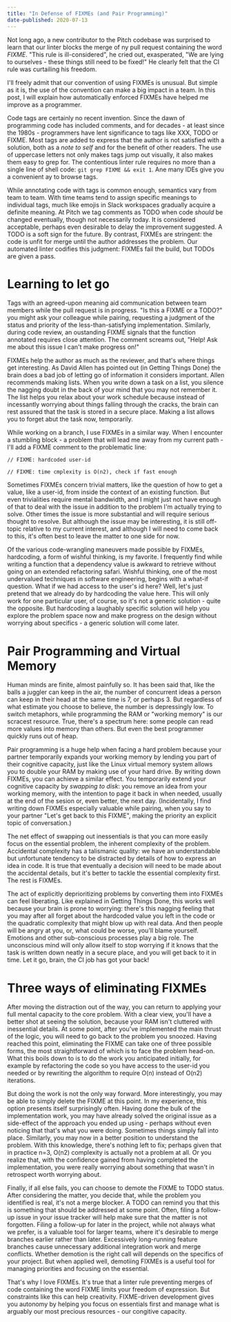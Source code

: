 ```yaml
---
title: "In Defense of FIXMEs (and Pair Programming)"
date-published: 2020-07-13
---
```


Not long ago, a new contributor to the Pitch codebase was surprised to learn that our linter blocks the merge of ny pull request containing the word _FIXME_. "This rule is ill-considered", he cried out, exasperated, "We are lying to ourselves - these things still need to be fixed!" He clearly felt that the CI rule was curtailing his freedom.

I'll freely admit that our convention of using FIXMEs is unusual. But simple as it is, the use of the convention can make a big impact in a team. In this post, I will explain how automatically enforced FIXMEs have helped me improve as a programmer.

Code tags are certainly no recent invention. Since the dawn of programming code has included comments, and for decades - at least since the 1980s - programmers have lent significance to tags like XXX, TODO or FIXME. Most tags are added to express that the author is not satisfied with a solution, both as a _note to self_ and for the benefit of other readers. The use of uppercase letters not only makes tags jump out visually, it also makes them easy to grep for. The contentious linter rule requires no more than a single line of shell code: `git grep FIXME && exit 1`. Ane many IDEs give you a convenient ay to browse tags.

While annotating code with tags is common enough, semantics vary from team to team. With time teams tend to assign specific meanings to individual tags, much like emojis in Slack workspaces gradually acquire a definite meaning. At Pitch we tag comments as TODO when code _should_ be changed eventually, though not necessarily today. It is considered acceptable, perhaps even desirable to delay the improvement suggested. A TODO is a soft sign for the future. By contrast, FIXMEs are stringent: the code is unfit for merge until the author addresses the problem. Our automated linter codifies this judgment: FIXMEs fail the build, but TODOs are given a pass.

# Learning to let go

Tags with an agreed-upon meaning aid communication between team members while the pull request is in progress. "Is this a FIXME or a TODO?" you might ask your colleague while pairing, requesting a judgment of the status and priority of the less-than-satisfying implementation. Similarly, during code review, an oustanding FIXME signals that the function annotated requires close attention. The comment screams out, "Help! Ask me about this issue I can't make progress on!"

FIXMEs help the author as much as the reviewer, and that's where things get interesting. As David Allen has pointed out (in Getting Things Done) the brain does a bad job of letting go of information it considers important. Allen recommends making lists. When you write down a task on a list, you silence the nagging doubt in the back of your mind that you may not remember it. The list helps you relax about your work schedule because instead of incessantly worrying about things falling through the cracks, the brain can rest assured that the task is stored in a secure place. Making a list allows you to forget abut the task now, temporarily.

While working on a branch, I use FIXMEs in a similar way. When I encounter a stumbling block - a problem that will lead me away from my current path - I'll add a FIXME comment to the problematic line:

```
// FIXME: hardcoded user-id

// FIXME: time cmplexity is O(n2), check if fast enough
```

Sometimes FIXMEs concern trivial matters, like the question of how to get a value, like a user-id, from inside the context of an existing function. But even trivialities require mental bandwidth, and I might just not have enough of that to deal with the issue in addition to the problem I'm actually trying to solve. Other times the issue is more substantial and will require serious thought to resolve. But although the issue may be interesting, it is still off-topic relative to my current interest, and although I will need to come back to this, it's often best to leave the matter to one side for now.

Of the various code-wrangling maneuvers made possible by FIXMEs, hardcoding, a form of wishful thinking, is my favorite. I frequently find while writing a function that a dependency value is awkward to retrieve without going on an extended refactoring safari. Wishful thinking, one of the most undervalued techniques in software engineering, begins with a what-if question. What if we had access to the user's id here? Well, let's just pretend that we already do by hardcoding the value here. This will only work for one particular user, of course, so it's not a generic solution - quite the opposite. But hardcoding a laughably specific solution will help you explore the problem space now and make progress on the design without worrying about specifics - a generic solution will come later.

# Pair Programming and Virtual Memory

Human minds are finite, almost painfully so. It has been said that, like the balls a juggler can keep in the air, the number of concurrent ideas a person can keep in their head at the same time is 7, or perhaps 3. But regardless of what estimate you choose to believe, the number is depressingly low. To switch metaphors, while programming the RAM or "working memory" is our scracest resource. True, there's a spectrum here: some people can read more values into memory than others. But even the best programmer quickly runs out of heap.

Pair programming is a huge help when facing a hard problem because your partner temporarily expands your working memory by lending you part of their cognitive capacity, just like the Linux virtual memory system allows you to double your RAM by making use of your hard drive. By writing down FIXMEs, you can achieve a similar effect. You temporarily extend your cognitive capacity by _swapping to disk_: you remove an idea from your working memory, with the intention to page it back in when needed, usually at the end of the sesion or, even better, the next day. (Incidentally, I find writing down FIXMEs especially valuable while pairing, when you say to your partner "Let's get back to this FIXME", making the priority an explicit topic of conversation.)

The net effect of swapping out inessentials is that you can more easily focus on the essential problem, the inherent complexity of the problem. Accidental complexity has a talismanic quality: we have an understandable but unfortunate tendency to be distracted by details of how to express an idea in code. It is true that eventually a decision will need to be made about the accidental details, but it's better to tackle the essential complexity first. The rest is FIXMEs.

The act of explicitly deprioritizing problems by converting them into FIXMEs can feel liberating. Like explained in Getting Things Done, this works well because your brain is prone to worrying: there's this nagging feeling that you may after all forget about the hardcoded value you left in the code or the quadratic complexity that might blow up with real data. And then people will be angry at you, or, what could be worse, you'll blame yourself. Emotions and other sub-conscious processes play a big role. The unconscious mind will only allow itself to stop worrying if it knows that the task is written down neatly in a secure place, and you will get back to it in time. Let it go, brain, the CI job has got your back!

# Three ways of eliminating FIXMEs

After moving the distraction out of the way, you can return to applying your full mental capacity to the core problem. With a clear view, you'll have a better shot at seeing the solution, because your RAM isn't cluttered with inessential details. At some point, after you've implemented the main thrust of the logic, you will need to go back to the problem you snoozed. Having reached this point, eliminating the FIXME can take one of three possible forms, the most straightforward of which is to face the problem head-on. What this boils down to is to do the work you anticipated initially, for example by refactoring the code so you have access to the user-id you needed or by rewriting the algorithm to require O(n) instead of O(n2) iterations.

But doing the work is not the only way forward. More interestingly, you may be able to simply delete the FIXME at this point. In my experience, this option presents itself surprisingly often. Having done the bulk of the implementation work, you may have already solved the original issue as a side-effect of the approach you ended up using - perhaps without even noticing that that's what you were doing. Sometimes things simply fall into place. Similarly, you may now in a better position to understand the problem. With this knowledge, there's nothing left to fix; perhaps given that in practice n=3, O(n2) complexity is actually not a problem at all. Or you realize that, with the confidence gained from having completed the implementation, you were really worrying about something that wasn't in retrospect worth worrying about.

Finally, if all else fails, you can choose to demote the FIXME to TODO status. After considering the matter, you decide that, while the problem you identified is real, it's not a merge blocker. A TODO can remind you that this is something that should be addressed at some point. Often, filing a follow-up issue in your issue tracker will help make sure that the matter is not forgotten. Filing a follow-up for later in the project, while not always what we prefer, is a valuable tool for larger teams, where it's desirable to merge branches earlier rather than later. Excessively long-running feature branches cause unnecessary additional integration work and merge conflicts. Whether demotion is the right call will depends on the specifics of your project. But when applied well, demotiing FIXMEs is a useful tool for managing priorities and focusing on the essential.

That's why I love FIXMEs. It's true that a linter rule preventing merges of code containing the word FIXME limits your freedom of expression. But constraints like this can help creativity. FIXME-driven development gives you autonomy by helping you focus on essentials first and manage what is arguably our most precious resources - our congitive capacity.
